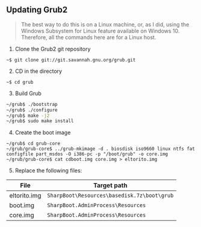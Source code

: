 ## Updating Grub2

> The best way to do this is on a Linux machine, or, as I did, using the Windows Subsystem for Linux feature available on Windows 10. Therefore, all the commands here are for a Linux host.

1. Clone the Grub2 git repository
```
~$ git clone git://git.savannah.gnu.org/grub.git
```
2. CD in the directory
```
~$ cd grub
```
3. Build Grub
```sh
~/grub$ ./bootstrap
~/grub$ ./configure
~/grub$ make -j2
~/grub$ sudo make install
```
4. Create the boot image
```
~/grub$ cd grub-core
~/grub/grub-core$ ../grub-mkimage -d . biosdisk iso9660 linux ntfs fat configfile part_msdos -O i386-pc -p "/boot/grub" -o core.img
~/grub/grub-core$ cat cdboot.img core.img > eltorito.img
```
5. Replace the following files:

| File | Target path |
|------|-------------|
| eltorito.img | `SharpBoot\Resources\basedisk.7z\boot\grub` |
| boot.img | `SharpBoot.AdminProcess\Resources` |
| core.img | `SharpBoot.AdminProcess\Resources` |